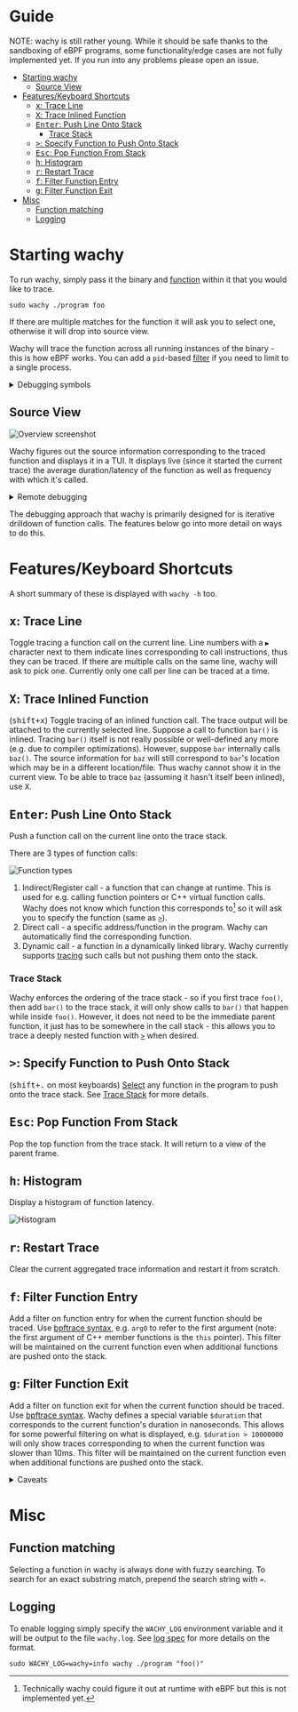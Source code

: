 # Guide

NOTE: wachy is still rather young. While it should be safe thanks to the
sandboxing of eBPF programs, some functionality/edge cases are not fully
implemented yet. If you run into any problems please open an issue.

- [Starting wachy](#starting-wachy)
  - [Source View](#source-view)
- [Features/Keyboard Shortcuts](#featureskeyboard-shortcuts)
  - [<kbd>x</kbd>: Trace Line](#kbdxkbd-trace-line)
  - [<kbd>X</kbd>: Trace Inlined Function](#kbdxkbd-trace-inlined-function)
  - [<kbd>Enter</kbd>: Push Line Onto Stack](#kbdenterkbd-push-line-onto-stack)
    - [Trace Stack](#trace-stack)
  - [<kbd>></kbd>: Specify Function to Push Onto Stack](#kbdkbd-specify-function-to-push-onto-stack)
  - [<kbd>Esc</kbd>: Pop Function From Stack](#kbdesckbd-pop-function-from-stack)
  - [<kbd>h</kbd>: Histogram](#kbdhkbd-histogram)
  - [<kbd>r</kbd>: Restart Trace](#kbdrkbd-restart-trace)
  - [<kbd>f</kbd>: Filter Function Entry](#kbdfkbd-filter-function-entry)
  - [<kbd>g</kbd>: Filter Function Exit](#kbdgkbd-filter-function-exit)
- [Misc](#misc)
  - [Function matching](#function-matching)
  - [Logging](#logging)

# Starting wachy

To run wachy, simply pass it the binary and [function](#function-matching)
within it that you would like to trace.
```
sudo wachy ./program foo
```
If there are multiple matches for the function it will ask you to select one,
otherwise it will drop into source view.

Wachy will trace the function across all running instances of the binary - this
is how eBPF works. You can add a `pid`-based
[filter](#kbdfkbd-filter-function-entry) if you need to limit to a single
process.

<details>
<summary>Debugging symbols</summary>

The program must have debugging symbols (more specifically, the `.debug_line`
section) for wachy to do its magic. Wachy also supports [debug
links](https://sourceware.org/gdb/onlinedocs/gdb/Separate-Debug-Files.html) -
simply place the separate debug file in the current working directory.
</details>

## Source View

![Overview screenshot](images/overview_screenshot.png?raw=true)

Wachy figures out the source information corresponding to the traced function
and displays it in a TUI. It displays live (since it started the current trace)
the average duration/latency of the function as well as frequency with which
it's called.

<details>
<summary>Remote debugging</summary>
If the source file is not available, wachy displays blank lines for the line
numbers that it knows about. This can be handy for remote debugging on a
production system where you don't want to copy over the source code, but can
still compare line numbers against the actual code locally.
</details>

The debugging approach that wachy is primarily designed for is iterative
drilldown of function calls. The features below go into more detail on ways to
do this.

# Features/Keyboard Shortcuts

A short summary of these is displayed with `wachy -h` too.

## <kbd>x</kbd>: Trace Line

Toggle tracing a function call on the current line. Line numbers with a `▶`
character next to them indicate lines corresponding to call instructions, thus
they can be traced. If there are multiple calls on the same line, wachy will ask
to pick one. Currently only one call per line can be traced at a time.

## <kbd>X</kbd>: Trace Inlined Function

(<kbd><kbd>shift</kbd>+<kbd>x</kbd></kbd>) Toggle tracing of an inlined function
call. The trace output will be attached to the currently selected line. Suppose
a call to function `bar()` is inlined. Tracing `bar()` itself is not really
possible or well-defined any more (e.g. due to compiler optimizations). However,
suppose `bar` internally calls `baz()`. The source information for `baz` will
still correspond to `bar`'s location which may be in a different location/file.
Thus wachy cannot show it in the current view. To be able to trace `baz`
(assuming it hasn't itself been inlined), use <kbd>X</kbd>.

## <kbd>Enter</kbd>: Push Line Onto Stack

Push a function call on the current line onto the trace stack.

There are 3 types of function calls:

![Function types](images/function_types.png?raw=true)

1. Indirect/Register call - a function that can change at runtime. This is used
   for e.g. calling function pointers or C++ virtual function calls. Wachy does
   not know which function this corresponds to[^1] so it will ask you to specify
   the function (same as [`>`](#kbdkbd-specify-function-to-push-onto-stack)).
2. Direct call - a specific address/function in the program. Wachy can
   automatically find the corresponding function.
3. Dynamic call - a function in a dynamically linked library. Wachy currently
   supports [tracing](#kbdxkbd-trace-line) such calls but not pushing them onto
   the stack.

### Trace Stack

Wachy enforces the ordering of the trace stack - so if you first trace `foo()`,
then add `bar()` to the trace stack, it will only show calls to `bar()` that
happen while inside `foo()`. However, it does not need to be the immediate
parent function, it just has to be somewhere in the call stack - this allows you
to trace a deeply nested function with
[`>`](#kbdkbd-specify-function-to-push-onto-stack) when desired.

## <kbd>></kbd>: Specify Function to Push Onto Stack

(<kbd><kbd>shift</kbd>+<kbd>.</kbd></kbd> on most keyboards) [Select](#function-matching) any
function in the program to push onto the trace stack. See [Trace
Stack](#trace-stack) for more details.

## <kbd>Esc</kbd>: Pop Function From Stack

Pop the top function from the trace stack. It will return to a view of the
parent frame.

## <kbd>h</kbd>: Histogram

Display a histogram of function latency.

![Histogram](images/histogram.png?raw=true)

## <kbd>r</kbd>: Restart Trace

Clear the current aggregated trace information and restart it from scratch.

## <kbd>f</kbd>: Filter Function Entry

Add a filter on function entry for when the current function should be traced.
Use [bpftrace
syntax](https://github.com/iovisor/bpftrace/blob/master/docs/reference_guide.md#4-uprobeuretprobe-dynamic-tracing-user-level-arguments),
e.g. `arg0` to refer to the first argument (note: the first argument of C++
member functions is the `this` pointer). This filter will be maintained on the
current function even when additional functions are pushed onto the stack.

## <kbd>g</kbd>: Filter Function Exit

Add a filter on function exit for when the current function should be traced.
Use [bpftrace
syntax](https://github.com/iovisor/bpftrace/blob/master/docs/reference_guide.md#4-uprobeuretprobe-dynamic-tracing-user-level-arguments).
Wachy defines a special variable `$duration` that corresponds to the current
function's duration in nanoseconds. This allows for some powerful filtering on
what is displayed, e.g. `$duration > 10000000` will only show traces
corresponding to when the current function was slower than 10ms. This filter
will be maintained on the current function even when additional functions are
pushed onto the stack.

<details>
<summary>Caveats</summary>

The way this works is wachy maintains a counter of the number of exit filters
that have passed. For performance reasons, only on return of the topmost
function, it checks whether the counter is at the expected value, and if so the
current trace is saved to be output. This may cause issues and unexpected or
missing output if a function in the trace stack can be called multiple times. A
simple way to avoid those issues is to only ever define an exit filter on the
topmost function in the stack.
</details>

# Misc

## Function matching

Selecting a function in wachy is always done with fuzzy searching. To search for
an exact substring match, prepend the search string with `=`.

## Logging
To enable logging simply specify the `WACHY_LOG` environment variable and it
will be output to the file `wachy.log`. See [log
spec](https://docs.rs/flexi_logger/0.14.3/flexi_logger/struct.LogSpecification.html)
for more details on the format.
```
sudo WACHY_LOG=wachy=info wachy ./program "foo()"
```

[^1]: Technically wachy could figure it out at runtime with eBPF but this is not
      implemented yet.
